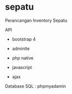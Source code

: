 # sepatu

Perancangan Inventory Sepatu

API

- bootstrap 4
- adminlte

- php native
- javascript
- ajax


Database
SQL : phpmyadamin
 
